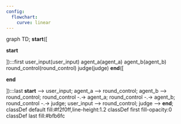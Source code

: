 ```yaml
---
config:
  flowchart:
    curve: linear
---
```

graph TD;
	__start__([<p>__start__</p>]):::first
	user_input(user_input)
	agent_a(agent_a)
	agent_b(agent_b)
	round_control(round_control)
	judge(judge)
	__end__([<p>__end__</p>]):::last
	__start__ --> user_input;
	agent_a --> round_control;
	agent_b --> round_control;
	round_control -.-> agent_a;
	round_control -.-> agent_b;
	round_control -.-> judge;
	user_input --> round_control;
	judge --> __end__;
	classDef default fill:#f2f0ff,line-height:1.2
	classDef first fill-opacity:0
	classDef last fill:#bfb6fc
